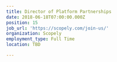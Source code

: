```yaml
---
title: Director of Platform Partnerships
date: 2018-06-18T07:00:00.000Z
position: 15
job_url: 'https://scopely.com/join-us/'
organization: Scopely
employment_type: Full Time
location: TBD

---
```

